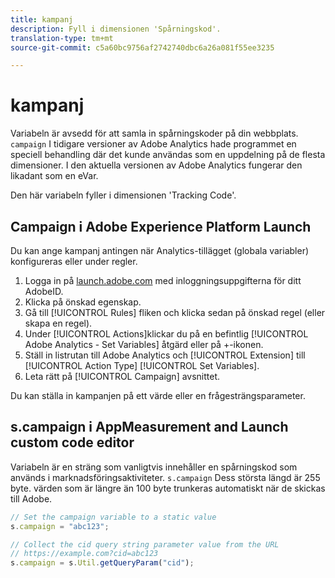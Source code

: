 ```yaml
---
title: kampanj
description: Fyll i dimensionen 'Spårningskod'.
translation-type: tm+mt
source-git-commit: c5a60bc9756af2742740dbc6a26a081f55ee3235

---
```



# kampanj

Variabeln är avsedd för att samla in spårningskoder på din webbplats. `campaign` I tidigare versioner av Adobe Analytics hade programmet en speciell behandling där det kunde användas som en uppdelning på de flesta dimensioner. I den aktuella versionen av Adobe Analytics fungerar den likadant som en eVar.

Den här variabeln fyller i dimensionen &#39;Tracking Code&#39;.

## Campaign i Adobe Experience Platform Launch

Du kan ange kampanj antingen när Analytics-tillägget (globala variabler) konfigureras eller under regler.

1. Logga in på [launch.adobe.com](https://launch.adobe.com) med inloggningsuppgifterna för ditt AdobeID.
2. Klicka på önskad egenskap.
3. Gå till [!UICONTROL Rules] fliken och klicka sedan på önskad regel (eller skapa en regel).
4. Under [!UICONTROL Actions]klickar du på en befintlig [!UICONTROL Adobe Analytics - Set Variables] åtgärd eller på +-ikonen.
5. Ställ in listrutan till Adobe Analytics och [!UICONTROL Extension] till [!UICONTROL Action Type] [!UICONTROL Set Variables].
6. Leta rätt på [!UICONTROL Campaign] avsnittet.

Du kan ställa in kampanjen på ett värde eller en frågesträngsparameter.

## s.campaign i AppMeasurement and Launch custom code editor

Variabeln är en sträng som vanligtvis innehåller en spårningskod som används i marknadsföringsaktiviteter. `s.campaign` Dess största längd är 255 byte. värden som är längre än 100 byte trunkeras automatiskt när de skickas till Adobe.

```js
// Set the campaign variable to a static value
s.campaign = "abc123";

// Collect the cid query string parameter value from the URL
// https://example.com?cid=abc123
s.campaign = s.Util.getQueryParam("cid");
```
